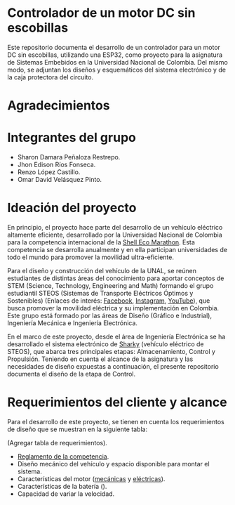 # Controlador de un motor DC sin escobillas

Este repositorio documenta el desarrollo de un controlador para un motor DC sin escobillas, utilizando una ESP32, como proyecto para la asignatura de Sistemas Embebidos en la Universidad Nacional de Colombia. Del mismo modo, se adjuntan los diseños y esquemáticos del sistema electrónico y de la caja protectora del circuito.

# Agradecimientos


# Integrantes del grupo

- Sharon Damara Peñaloza Restrepo.
- Jhon Edison Ríos Fonseca.
- Renzo López Castillo.
- Omar David Velásquez Pinto.

# Ideación del proyecto

En principio, el proyecto hace parte del desarrollo de un vehículo eléctrico altamente eficiente, desarrollado por la Universidad Nacional de Colombia para la competencia internacional de la [Shell Eco Marathon](https://www.makethefuture.shell/en-gb/shell-eco-marathon). Esta competencia se desarrolla anualmente y en ella participan universidades de todo el mundo para promover la movilidad ultra-eficiente. 

Para el diseño y construcción del vehículo de la UNAL, se reúnen estudiantes de distintas áreas del conocimiento para aportar conceptos de STEM (Science, Technology, Engineering and Math) formando el grupo estudiantil STEOS (Sistemas de Transporte Eléctricos Óptimos y Sostenibles) (Enlaces de interés: [Facebook](https://www.facebook.com/Steos-113420670376989), [Instagram](https://www.instagram.com/steos.unal/?hl=es), [YouTube](https://www.youtube.com/channel/UCcqXOqdHFdif6k-UERizOug)), que busca promover la movilidad eléctrica y su implementación en Colombia. Este grupo está formado por las áreas de Diseño (Gráfico e Industrial), Ingeniería Mecánica e Ingeniería Electrónica.

En el marco de este proyecto, desde el área de Ingeniería Electrónica se ha desarrollado el sistema electrónico de [Sharky](https://www.youtube.com/watch?v=2vRT9TGoiSc&t=315s) (vehículo eléctrico de STEOS), que abarca tres principales etapas: Almacenamiento, Control y Propulsión. Teniendo en cuenta el alcance de la asignatura y las necesidades de diseño expuestas a continuación, el presente repositorio documenta el diseño de la etapa de Control.

# Requerimientos del cliente y alcance

Para el desarrollo de este proyecto, se tienen en cuenta los requerimientos de diseño que se muestran en la siguiente tabla:

(Agregar tabla de requerimientos).

- [Reglamento de la competencia](https://base.makethefuture.shell/en_gb/service/api/home/shell-eco-marathon/global-rules/_jcr_content/root/content/document_listing/items/download_595134961.stream/1630485146156/38a7abe7331aaa24603d0e8b158565cc726ab78d/shell-eco-marathon-2022-official-rules-chapter-i.pdf).
- Diseño mecánico del vehículo y espacio disponible para montar el sistema.
- Características del motor ([mecánicas](https://ebikes.ca/documents/MG310.pdf) y [eléctricas](https://motowoks.com/products/bafang-rm-g310-250-dc-rear-drive-motor-250w)).
- Características de la batería ().
- Capacidad de variar la velocidad.
